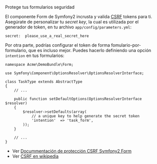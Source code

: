 Protege tus formularios
seguridad

El componente Form de Symfony2 incrusta y valida [CSRF](http://en.wikipedia.org/wiki/Cross-site_request_forgery) tokens para ti.
Asegúrate de personalizar tu *secret key*, la cual es utilizada por el generador de token, en tu archivo `app/config/parameters.yml`:

    secret:  please_use_a_real_secret_here

Por otra parte, podrías configurar el token de forma fomulario-por-formulario, que es incluso mejor. Puedes hacerlo definiendo una opción `intention` en tus formularios:

    namespace Acme\DemoBundle\Form;

    use Symfony\Component\OptionsResolver\OptionsResolverInterface;

    class TaskType extends AbstractType
    {
        // ...

        public function setDefaultOptions(OptionsResolverInterface $resolver)
        {
            $resolver->setDefaults(array(
                // a unique key to help generate the secret token
                'intention'  => 'task_form',
            ));
        }

        // ...
    }

* Ver [Docummentación de protección CSRF Symfony2 Form](http://symfony.com/doc/current/book/forms.html#csrf-protection)
* Ver [CSRF en wikipedia](https://es.wikipedia.org/wiki/Cross_Site_Request_Forgery)
